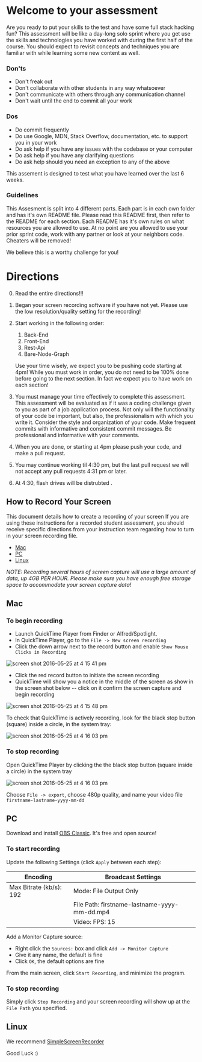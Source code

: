 # Welcome to your assessment  

Are you ready to put your skills to the test and have some full stack hacking fun? This assessment will be like a day-long solo sprint where you get use the skills and technologies you have worked with during the first half of the course. You should expect to revisit concepts and techniques you are familiar with while learning some new content as well.

### Don'ts

- Don't freak out
- Don't collaborate with other students in any way whatsoever
- Don't communicate with others through any communication channel
- Don't wait until the end to commit all your work

### Dos

- Do commit frequently
- Do use Google, MDN, Stack Overflow, documentation, etc. to support you in your work
- Do ask help if you have any issues with the codebase or your computer
- Do ask help if you have any clarifying questions
- Do ask help should you need an exception to any of the above

This assement is designed to test what you have learned over the last 6 weeks.

### Guidelines

This Assesment is split into 4 different parts. Each part is in each own folder and has it's own README file. Please read this README first, then refer to the README for each section. Each README has it's own rules on what resources you are allowed to use. At no point are you allowed to use your prior sprint code, work with any partner or look at your neighbors code. Cheaters will be removed!


We believe this is a worthy challenge for you! 

# Directions
0) Read the entire directions!!!
1) Began your screen recording software if you have not yet. Please use the low resolution/quality setting for the recording!
2) Start working in the following order:
    1) Back-End
    2) Front-End
    3) Rest-Api
    4) Bare-Node-Graph


    Use your time wisely, we expect you to be pushing code starting at 4pm! While you must work in order, you do not need to be 100% done before going to the next section. In fact we expect you to have work on each section! 

3) You must manage your time effectively to complete this assessment. This assessment will be evaluated as if it was a coding challenge given to you as part of a job application process. Not only will the functionality of your code be important, but also, the professionalism with which you write it. Consider the style and organization of your code. Make frequent commits with informative and consistent commit messages. Be professional and informative with your comments.

4) When you are done, or starting at 4pm please push your code, and make a pull request.
5) You may continue working til 4:30 pm, but the last pull request we will not accept any pull requests 4:31 pm or later. 
6) At 4:30, flash drives will be distrubted 
.

## How to Record Your Screen

This document details how to create a recording of your screen If you are using these instructions for a recorded student assessment, you should receive specific directions from your instruction team regarding how to turn in your screen recording file.

* [Mac](#mac)
* [PC](#pc)
* [Linux](#linux)

*NOTE: Recording several hours of screen capture will use a large amount of data, up 4GB PER HOUR. Please make sure you have enough free storage space to accommodate your screen capture data!*

## Mac

### To begin recording

*  Launch QuickTime Player from Finder or Alfred/Spotlight.
* In QuickTime Player, go to the `File -> New screen recording`
* Click the down arrow next to the record button and enable `Show Mouse Clicks in Recording`

![screen shot 2016-05-25 at 4 15 41 pm](https://cloud.githubusercontent.com/assets/6980359/15559089/16ed9072-2294-11e6-8348-0c8ad7a1d963.png)

* Click the red record button to initiate the screen recording
* QuickTime will show you a notice in the middle of the screen as show in the screen shot below -- click on it confirm the screen capture and begin recording

![screen shot 2016-05-25 at 4 15 48 pm](https://cloud.githubusercontent.com/assets/6980359/15559088/16ecd8e4-2294-11e6-8d3d-a3ed5302e856.png)

To check that QuickTime is actively recording, look for the black stop button (square) inside a circle, in the system tray:

![screen shot 2016-05-25 at 4 16 03 pm](https://cloud.githubusercontent.com/assets/6980359/15559090/16ee19b6-2294-11e6-8c9b-260c4e7afa23.png)

### To stop recording

Open QuickTime Player by clicking the the black stop button (square inside a circle) in the system tray

![screen shot 2016-05-25 at 4 16 03 pm](https://cloud.githubusercontent.com/assets/6980359/15559090/16ee19b6-2294-11e6-8c9b-260c4e7afa23.png)

Choose `File -> export`, choose 480p quality, and name your video file `firstname-lastname-yyyy-mm-dd`

## PC

Download and install [OBS Classic](https://obsproject.com/). It's free and open source!

### To start recording

Update the following Settings (click `Apply` between each step):

| Encoding | Broadcast Settings |
|-------------------------|----------------------------------------|
| Max Bitrate (kb/s): 192 | Mode: File Output Only |
|  | File Path: firstname-lastname-yyyy-mm-dd.mp4 |
|  | Video: FPS: 15 |

Add a Monitor Capture source:

* Right click the `Sources:` box and click `Add -> Monitor Capture`
* Give it any name, the default is fine
* Click `OK`, the default options are fine

From the main screen, click `Start Recording`, and minimize the program.

### To stop recording

Simply click `Stop Recording` and your screen recording will show up at the `File Path` you specified.

## Linux

We recommend [SimpleScreenRecorder](http://www.maartenbaert.be/simplescreenrecorder/)


Good Luck :)